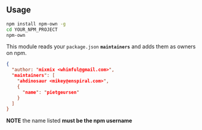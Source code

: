 ## Usage

```sh
npm install npm-own -g
cd YOUR_NPM_PROJECT
npm-own
```

This module reads your `package.json` **`maintainers`** and adds them as owners on npm.

```json
{
  "author: "mixmix <whimful@gmail.com>",
  "maintainers": [
    "ahdinosaur <mikey@enspiral.com>",
    {
      "name": "pietgeursen"
    }
  ]
}
```

**NOTE** the name listed **must be the npm username**

